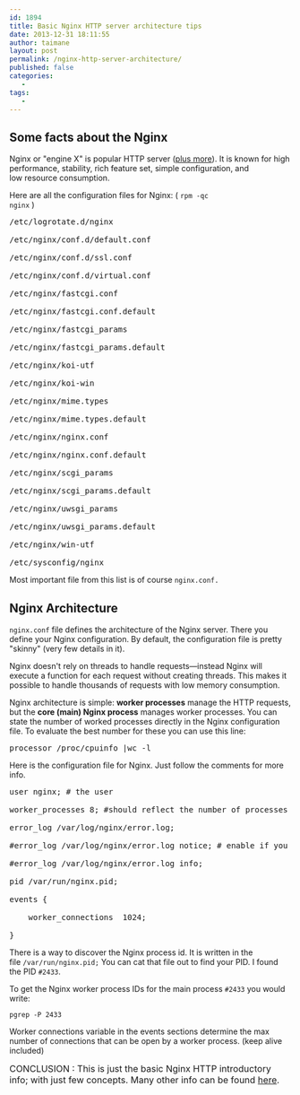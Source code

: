 ```yaml
---
id: 1894
title: Basic Nginx HTTP server architecture tips
date: 2013-12-31 18:11:55
author: taimane
layout: post
permalink: /nginx-http-server-architecture/
published: false
categories:
   -
tags:
   -
---
```

<h2>Some facts about the Nginx</h2>

Nginx or "engine X" is popular HTTP server (<a rel="nofollow" href="http://en.wikipedia.org/wiki/Nginx">plus more</a>). It is known for high performance, stability, rich feature set, simple configuration, and low resource consumption.



Here are all the configuration files for Nginx: ( <code>rpm -qc nginx</code> )

<pre>/etc/logrotate.d/nginx

/etc/nginx/conf.d/default.conf

/etc/nginx/conf.d/ssl.conf

/etc/nginx/conf.d/virtual.conf

/etc/nginx/fastcgi.conf

/etc/nginx/fastcgi.conf.default

/etc/nginx/fastcgi_params

/etc/nginx/fastcgi_params.default

/etc/nginx/koi-utf

/etc/nginx/koi-win

/etc/nginx/mime.types

/etc/nginx/mime.types.default

/etc/nginx/nginx.conf

/etc/nginx/nginx.conf.default

/etc/nginx/scgi_params

/etc/nginx/scgi_params.default

/etc/nginx/uwsgi_params

/etc/nginx/uwsgi_params.default

/etc/nginx/win-utf

/etc/sysconfig/nginx</pre>

Most important file from this list is of course <code>nginx.conf.</code>

<h2>Nginx Architecture</h2>

<code>nginx.conf</code> file defines the architecture of the Nginx server. There you define your Nginx configuration. By default, the configuration file is pretty "skinny" (very few details in it).



Nginx doesn't rely on threads to handle requests—instead Nginx will execute a function for each request without creating threads. This makes it possible to handle thousands of requests with low memory consumption.



Nginx architecture is simple: <strong>worker processes</strong> manage the HTTP requests, but the <strong>core (main) Nginx process</strong> manages worker processes. You can state the number of worked processes directly in the Nginx configuration file. To evaluate the best number for these you can use this line:

<pre>processor /proc/cpuinfo |wc -l</pre>

Here is the configuration file for Nginx. Just follow the comments for more info.

<pre>user nginx; # the user

worker_processes 8; #should reflect the number of processes

error_log /var/log/nginx/error.log;

#error_log /var/log/nginx/error.log notice; # enable if you like

#error_log /var/log/nginx/error.log info;

pid /var/run/nginx.pid;

events {

	worker_connections  1024;  

}</pre>

There is a way to discover the Nginx process id. It is written in the file <code>/var/run/nginx.pid;</code> You can cat that file out to find your PID. I found the PID <code>#2433</code>.



To get the Nginx worker process IDs for the main process <code>#2433</code> you would write:



<code>pgrep -P 2433</code>



Worker connections variable in the events sections determine the max number of connections that can be open by a worker process. (keep alive included)



<span style="font-size: 16px;">CONCLUSION : This is just the basic Nginx HTTP introductory info; with just few concepts. Many other info can be found </span><a style="font-size: 16px;" href="http://nginx.org/en/docs/">here</a><span style="font-size: 16px;">.</span>


